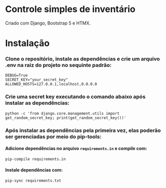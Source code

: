# Controle simples de inventário

Criado com Django, Bootstrap 5 e HTMX.

# Instalação

### Clone o repositório, instale as dependências e crie um arquivo .env na raiz do projeto no sequinte padrão:

```
DEBUG=True
SECRET_KEY="your_secret_key"
ALLOWED_HOSTS=127.0.0.1,localhost,0.0.0.0
```

### Crie uma secret key executando o comando abaixo após instalar as dependências:

`python -c 'from django.core.management.utils import get_random_secret_key; print(get_random_secret_key())'`

### Após instalar as dependências pela primeira vez, elas poderão ser gerenciadas por meio do pip-tools:

#### Adicione dependências no arquivo `requirements.in` e compile com:

`pip-compile requirements.in`

#### Instale dependências com:

`pip-sync requirements.txt`
